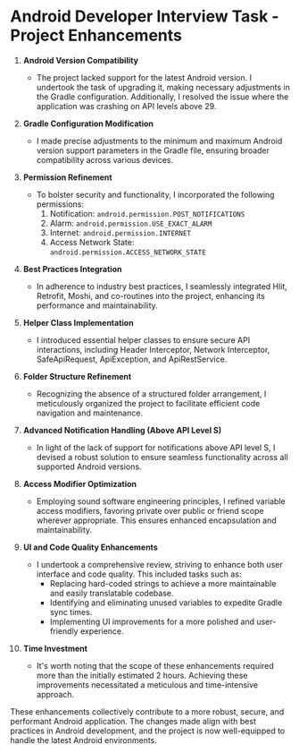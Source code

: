 # Android Developer Interview Task - Project Enhancements

1. **Android Version Compatibility**
   - The project lacked support for the latest Android version. I undertook the task of upgrading it, making necessary adjustments in the Gradle configuration. Additionally, I resolved the issue where the application was crashing on API levels above 29.

2. **Gradle Configuration Modification**
   - I made precise adjustments to the minimum and maximum Android version support parameters in the Gradle file, ensuring broader compatibility across various devices.

3. **Permission Refinement**
   - To bolster security and functionality, I incorporated the following permissions:
     1. Notification: `android.permission.POST_NOTIFICATIONS`
     2. Alarm: `android.permission.USE_EXACT_ALARM`
     3. Internet: `android.permission.INTERNET`
     4. Access Network State: `android.permission.ACCESS_NETWORK_STATE`

4. **Best Practices Integration**
   - In adherence to industry best practices, I seamlessly integrated Hlit, Retrofit, Moshi, and co-routines into the project, enhancing its performance and maintainability.

5. **Helper Class Implementation**
   - I introduced essential helper classes to ensure secure API interactions, including Header Interceptor, Network Interceptor, SafeApiRequest, ApiException, and ApiRestService.

6. **Folder Structure Refinement**
   - Recognizing the absence of a structured folder arrangement, I meticulously organized the project to facilitate efficient code navigation and maintenance.

7. **Advanced Notification Handling (Above API Level S)**
   - In light of the lack of support for notifications above API level S, I devised a robust solution to ensure seamless functionality across all supported Android versions.

8. **Access Modifier Optimization**
   - Employing sound software engineering principles, I refined variable access modifiers, favoring private over public or friend scope wherever appropriate. This ensures enhanced encapsulation and maintainability.

9. **UI and Code Quality Enhancements**
   - I undertook a comprehensive review, striving to enhance both user interface and code quality. This included tasks such as:
     - Replacing hard-coded strings to achieve a more maintainable and easily translatable codebase.
     - Identifying and eliminating unused variables to expedite Gradle sync times.
     - Implementing UI improvements for a more polished and user-friendly experience.

10. **Time Investment**
    - It's worth noting that the scope of these enhancements required more than the initially estimated 2 hours. Achieving these improvements necessitated a meticulous and time-intensive approach.

These enhancements collectively contribute to a more robust, secure, and performant Android application. The changes made align with best practices in Android development, and the project is now well-equipped to handle the latest Android environments.


